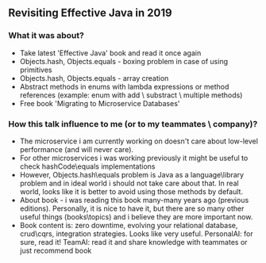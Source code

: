 ## Revisiting Effective Java in 2019
### What it was about?
- Take  latest 'Effective Java' book and read it once again
- Objects.hash, Objects.equals - boxing problem in case of using primitives
- Objects.hash, Objects.equals - array creation
- Abstract methods in enums with lambda expressions or method references
(example: enum with add \ substract \ multiple methods)
- Free book 'Migrating to Microservice Databases'

### How this talk influence to me (or to my teammates \ company)?
- The microservice i am currently working on doesn't care about low-level performance (and will never care).
- For other microservices i was working previously it might be useful to check hashCode\equals implementations
- However, Objects.hash\equals problem is Java as a language\library problem and in ideal world i should not take care about that. In real world, looks like it is better to avoid using those methods by default.
- About book - i was reading this book many-many years ago (previous editions).
Personally, it is nice to have it, but there are so many other useful things (books\topics) and i believe they are more important now.
- Book content is: zero downtime, evolving your relational database, crud\cqrs, integration strategies. Looks like very useful.
PersonalAI: for sure, read it!
TeamAI: read it and share knowledge with teammates or just recommend book